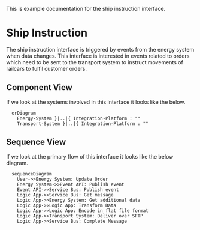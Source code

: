 This is example documentation for the ship instruction interface.

# Ship Instruction
The ship instruction interface is triggered by events from the energy system when data changes.  This interface is interested in events related to orders which need to be sent to the transport system to instruct movements of railcars to fulfil customer orders.

## Component View

If we look at the systems involved in this interface it looks like the below.

```mermaid
  erDiagram
    Energy-System }|..|{ Integration-Platform : ""
    Transport-System }|..|{ Integration-Platform : ""
```

## Sequence View
If we look at the primary flow of this interface it looks like the below diagram.

```mermaid
  sequenceDiagram
    User->>Energy System: Update Order
    Energy System->>Event API: Publish event
    Event API->>Service Bus: Publish event
    Logic App->>Service Bus: Get message
    Logic App->>Energy System: Get additional data
    Logic App->>Logic App: Transform Data
    Logic App->>Logic App: Encode in flat file format
    Logic App->>Transport System: Deliver over SFTP
    Logic App->>Service Bus: Complete Message
            
```